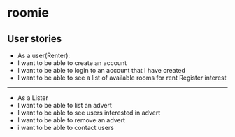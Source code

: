 # roomie

## User stories
- As a user(Renter):
- I want to be able to create an account
- I want to be able to login to an account that I have created
- I want to be able to see a list of available rooms for rent
Register interest
---
- As a Lister
- I want to be able to list an advert
- I want to be able to see users interested in advert
- I want to be able to remove an advert
- i want to be able to contact users
